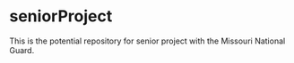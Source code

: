 # seniorProject
This is the potential repository for senior project with the Missouri National Guard.
